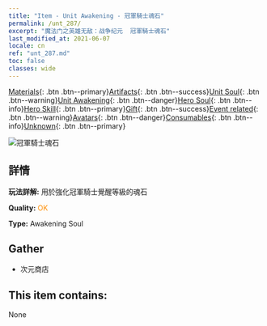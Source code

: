 ```yaml
---
title: "Item - Unit Awakening - 冠軍騎士魂石"
permalink: /unt_287/
excerpt: "魔法门之英雄无敌：战争纪元  冠軍騎士魂石"
last_modified_at: 2021-06-07
locale: cn
ref: "unt_287.md"
toc: false
classes: wide
---
```

 [Materials](/ItemsCN/){: .btn .btn--primary}[Artifacts](/ItemsCN/Artifacts/){: .btn .btn--success}[Unit Soul](/ItemsCN/UnitSoul/){: .btn .btn--warning}[Unit Awakening](/ItemsCN/UnitAwakening/){: .btn .btn--danger}[Hero Soul](/ItemsCN/HeroSoul/){: .btn .btn--info}[Hero Skill](/ItemsCN/HeroSkill/){: .btn .btn--primary}[Gift](/ItemsCN/Gift/){: .btn .btn--success}[Event related](/ItemsCN/Events/){: .btn .btn--warning}[Avatars](/ItemsCN/Avatars/){: .btn .btn--danger}[Consumables](/ItemsCN/Consumables/){: .btn .btn--info}[Unknown](/ItemsCN/Unknown/){: .btn .btn--primary}

 ![冠軍騎士魂石](/images/u/tia_qishi.jpg)

## 詳情
 **玩法詳解:** 用於強化冠軍騎士覺醒等級的魂石

 **Quality:** <span style="color: #FF8C00">OK</span>

 **Type:** Awakening Soul

## Gather

*    次元商店 

## This item contains:

  None

